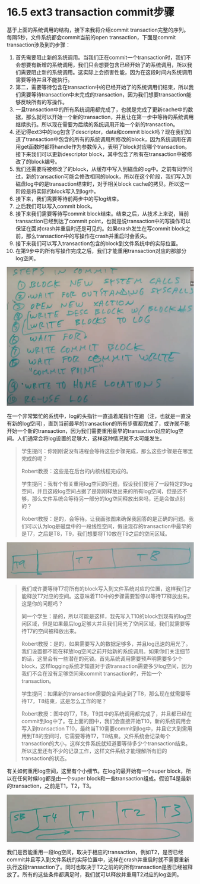 # 16.5 ext3 transaction commit步骤

基于上面的系统调用的结构，接下来我将介绍commit transaction完整的序列。每隔5秒，文件系统都会commit当前的open transaction，下面是commit transaction涉及到的步骤：

1. 首先需要阻止新的系统调用。当我们正在commit一个transaction时，我们不会想要有新增的系统调用，我们只会想要包含已经开始了的系统调用，所以我们需要阻止新的系统调用。这实际上会损害性能，因为在这段时间内系统调用需要等待并且不能执行。
2. 第二，需要等待包含在transaction中的已经开始了的系统调用们结束，所以我们需要等待transaction中未完成的transaction，因为我们想要transaction能够反映所有的写操作。
3. 一旦transaction中的所有系统调用都完成了，也就是完成了更新cache中的数据，那么就可以开始一个新的transaction，并且让在第一步中等待的系统调用继续执行。所以现在需要为后续的系统调用开始一个新的transaction。
4. 还记得ext3中的log包含了descriptor，data和commit block吗？现在我们知道了transaction中包含的所有的系统调用所修改的block，因为系统调用在调用get函数时都将handle作为参数传入，表明了block对应哪个transaction。接下来我们可以更新descriptor block，其中包含了所有在transaction中被修改了的block编号。
5. 我们还需要将被修改了的block，从缓存中写入到磁盘的log中。之前有同学问过，新的transaction可能会修改相同的block，所以在这个阶段，我们写入到磁盘log中的是transaction结束时，对于相关block cache的拷贝。所以这一阶段是将实际的block写入到log中。
6. 接下来，我们需要等待前两步中的写log结束。
7. 之后我们可以写入commit block。
8. 接下来我们需要等待写commit block结束。结束之后，从技术上来说，当前transaction已经到达了commit point，也就是说transaction中的写操作可以保证在面对crash并重启时还是可见的。如果crash发生在写commit block之前，那么transaction中的写操作在crash并重启时会丢失。
9. 接下来我们可以写入transaction包含的block到文件系统中的实际位置。
10. 在第9步中的所有写操作完成之后，我们才能重用transaction对应的那部分log空间。

![](../.gitbook/assets/image%20%28696%29.png)

在一个非常繁忙的系统中，log的头指针一直追着尾指针在跑（注，也就是一直没有新的log空间），直到当前最早的transaction的所有步骤都完成了，或许就不能开始一个新的transaction，因为我们需要重用最早的transaction对应的log空间。人们通常会将log设置的足够大，这样这种情况就不太可能发生。

> 学生提问：你刚刚说没有进程会等待这些步骤完成，那么这些步骤是在哪里完成的呢？
>
> Robert教授：这些是在后台的内核线程完成的。
>
> 学生提问：我有个有关重用log空间的问题，假设我们使用了一段特定的log空间，并且这段log空间占据了是刚刚释放出来的所有log空间，但是还不够，那么文件系统会等待另一部分的log空间释放出来吗，还是会做点别的？
>
> Robert教授：是的，会等待。让我画张图来确保我回答的是正确的问题。我们可以认为log是磁盘中的一段线性空间，假设现存的transaction中最早的是T7，之后是T8，T9，我们想要将T10放在T9之后的空闲区域。

![](../.gitbook/assets/image%20%28683%29.png)

> 我们或许要等待T7将所有的block写入到文件系统对应的位置，这样我们才能释放T7对应的空间。这意味着T10中的步骤需要暂停以等待T7释放出来。这是你的问题吗？
>
> 同一个学生：是的，所以可能是这样，我先写入T10的block到现有的log空闲区域，但是如果最后log足够大并且我们用光了空闲区域，我们就需要等待T7的空间被释放出来。
>
> Robert教授：是的，如果需要写入的数据足够多，并且log迅速的用光了。我们设置都不能在释放log空间之前开始新的系统调用。如果你们关注细节的话，这里会有一些潜在的死锁。首先系统调用需要预声明需要多少个block，这样logging系统才知道对于该transaction需要多少log空间，因为我们不会在没有足够空间来commit transaction时，开始一个transaction。
>
> 学生提问：如果新的transaction需要的空间走到了T8，那么现在就需要等待T7，T8结束，这是怎么工作的呢？
>
> Robert教授：图中的T7，T8，T9其中的系统调用都完成了，并且都已经在commit到log中了。在上面的图中，我们会直接开始T10，新的系统调用会写入到transaction T10，最终当T10需要commit到log中，并且它大到需用用到T8的空间时，它需要等待T7，T8结束。文件系统会记录每个 transaction的大小，这样文件系统就知道要等待多少个transaction结束。所以这里还有不少的记录工作，这样文件系统才能理解所有旧的transaction的状态。

有关如何重用log空间，这里有个小细节。在log的最开始有一个super block，所以在任何时候log都是由一个super block和一些transaction组成。假设T4是最新的transaction，之前是T1，T2，T3。

![](../.gitbook/assets/image%20%28667%29.png)

我们是否能重用一段log空间，取决于相应的transaction，例如T2，是否已经commit并且写入到文件系统的实际位置中，这样在crash并重启时就不需要重新执行这段transaction了。同时也取决于T2之前的的所有transaction是否已经被释放了。所有的这些条件都满足时，我们就可以释放并重用T2对应的log空间。

